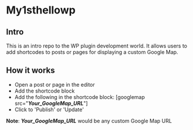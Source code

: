 # My1sthellowp
## Intro
This is an intro repo to the WP plugin development world. It allows users to add shortcodes to posts or pages for displaying a custom Google Map.
## How it works
- Open a post or page in the editor
- Add the shortcode block
- Add the following in the shortcode block: [googlemap src="***Your_GoogleMap_URL***"]
- Click to 'Publish' or 'Update'

 **Note**: ***Your_GoogleMap_URL*** would be any custom Google Map URL
